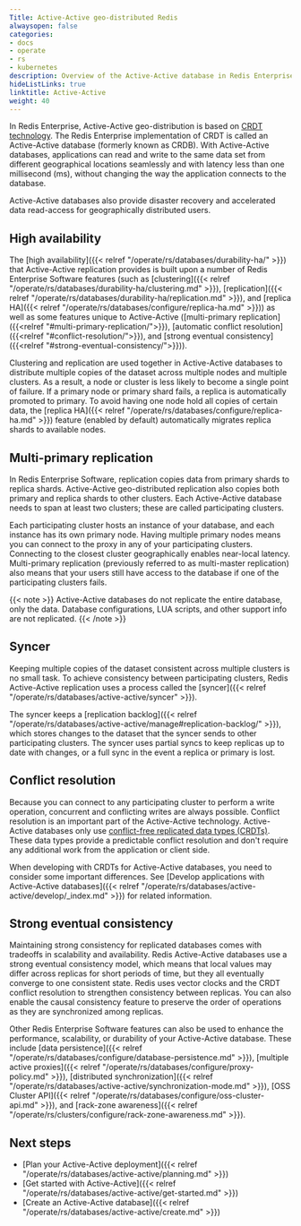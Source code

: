 ```yaml
---
Title: Active-Active geo-distributed Redis
alwaysopen: false
categories:
- docs
- operate
- rs
- kubernetes
description: Overview of the Active-Active database in Redis Enterprise Software
hideListLinks: true
linktitle: Active-Active
weight: 40
---
```

In Redis Enterprise, Active-Active geo-distribution is based on [CRDT technology](https://en.wikipedia.org/wiki/Conflict-free_replicated_data_type).
The Redis Enterprise implementation of CRDT is called an Active-Active database (formerly known as CRDB).
With Active-Active databases, applications can read and write to the same data set from different geographical locations seamlessly and with latency less than one millisecond (ms),
without changing the way the application connects to the database.

Active-Active databases also provide disaster recovery and accelerated data read-access for geographically distributed users.


## High availability

The [high availability]({{< relref "/operate/rs/databases/durability-ha/" >}}) that Active-Active replication provides is built upon a number of Redis Enterprise Software features (such as [clustering]({{< relref "/operate/rs/databases/durability-ha/clustering.md" >}}), [replication]({{< relref "/operate/rs/databases/durability-ha/replication.md" >}}), and [replica HA]({{< relref "/operate/rs/databases/configure/replica-ha.md" >}})) as well as some features unique to Active-Active ([multi-primary replication]({{<relref "#multi-primary-replication/">}}), [automatic conflict resolution]({{<relref "#conflict-resolution/">}}), and [strong eventual consistency]({{<relref "#strong-eventual-consistency/">}})).

Clustering and replication are used together in Active-Active databases to distribute multiple copies of the dataset across multiple nodes and multiple clusters. As a result, a node or cluster is less likely to become a single point of failure. If a primary node or primary shard fails, a replica is automatically promoted to primary. To avoid having one node hold all copies of certain data, the [replica HA]({{< relref "/operate/rs/databases/configure/replica-ha.md" >}}) feature (enabled by default) automatically migrates replica shards to available nodes.

## Multi-primary replication

In Redis Enterprise Software, replication copies data from primary shards to replica shards. Active-Active geo-distributed replication also copies both primary and replica shards to other clusters. Each Active-Active database needs to span at least two clusters; these are called participating clusters.

Each participating cluster hosts an instance of your database, and each instance has its own primary node. Having multiple primary nodes means you can connect to the proxy in any of your participating clusters. Connecting to the closest cluster geographically enables near-local latency. Multi-primary replication (previously referred to as multi-master replication) also means that your users still have access to the database if one of the participating clusters fails.

{{< note >}}
Active-Active databases do not replicate the entire database, only the data.
Database configurations, LUA scripts, and other support info are not replicated.
{{< /note >}}

## Syncer

Keeping multiple copies of the dataset consistent across multiple clusters is no small task. To achieve consistency between participating clusters, Redis Active-Active replication uses a process called the [syncer]({{< relref "/operate/rs/databases/active-active/syncer" >}}). 

The syncer keeps a [replication backlog]({{< relref "/operate/rs/databases/active-active/manage#replication-backlog/" >}}), which stores changes to the dataset that the syncer sends to other participating clusters. The syncer uses partial syncs to keep replicas up to date with changes, or a full sync in the event a replica or primary is lost.

## Conflict resolution

Because you can connect to any participating cluster to perform a write operation, concurrent and conflicting writes are always possible. Conflict resolution is an important part of the Active-Active technology. Active-Active databases only use [conflict-free replicated data types (CRDTs)](https://en.wikipedia.org/wiki/Conflict-free_replicated_data_type). These data types provide a predictable conflict resolution and don't require any additional work from the application or client side.

When developing with CRDTs for Active-Active databases, you need to consider some important differences. See [Develop applications with Active-Active databases]({{< relref "/operate/rs/databases/active-active/develop/_index.md" >}}) for related information.


## Strong eventual consistency

Maintaining strong consistency for replicated databases comes with tradeoffs in scalability and availability. Redis Active-Active databases use a strong eventual consistency model, which means that local values may differ across replicas for short periods of time, but they all eventually converge to one consistent state. Redis uses vector clocks and the CRDT conflict resolution to strengthen consistency between replicas. You can also enable the causal consistency feature to preserve the order of operations as they are synchronized among replicas.

Other Redis Enterprise Software features can also be used to enhance the performance, scalability, or durability of your Active-Active database. These include [data persistence]({{< relref "/operate/rs/databases/configure/database-persistence.md" >}}), [multiple active proxies]({{< relref "/operate/rs/databases/configure/proxy-policy.md" >}}), [distributed synchronization]({{< relref "/operate/rs/databases/active-active/synchronization-mode.md" >}}), [OSS Cluster API]({{< relref "/operate/rs/databases/configure/oss-cluster-api.md" >}}), and [rack-zone awareness]({{< relref "/operate/rs/clusters/configure/rack-zone-awareness.md" >}}).

## Next steps

- [Plan your Active-Active deployment]({{< relref "/operate/rs/databases/active-active/planning.md" >}})
- [Get started with Active-Active]({{< relref "/operate/rs/databases/active-active/get-started.md" >}})
- [Create an Active-Active database]({{< relref "/operate/rs/databases/active-active/create.md" >}})